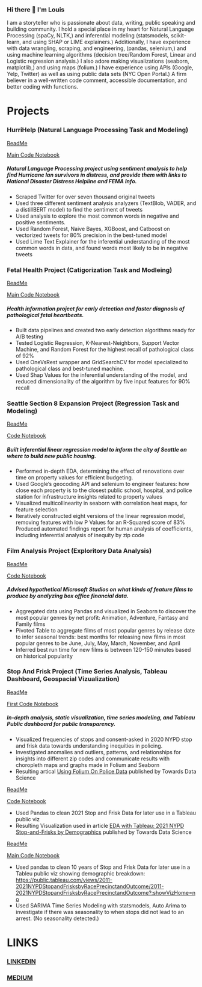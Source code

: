 ### Hi there 👋 I'm Louis 

I am a storyteller who is passionate about data, writing, public speaking and building community. I hold a special place in my heart for Natural Language Processing (spaCy, NLTK,) and inferential modeling (statsmodels, scikit-learn, and using SHAP or LIME explainers.) Additionally, I have experience with data wrangling, scraping, and engineering, (pandas, selenium,) and using machine learning algorithms (decision tree/Random Forest, Linear and Logistic regression analysis.) I also adore making visualizations (seaborn, matplotlib,) and using maps (folium.) I have experience using APIs (Google, Yelp, Twitter) as well as using public data sets (NYC Open Portal.) A firm believer in a well-written code comment, accessible documentation, and better coding with functions. 

# Projects 

### HurriHelp (Natural Language Processing Task and Modeling)
[ReadMe](https://github.com/casanave/Hurri_Help)

[Main Code Notebook](https://github.com/casanave/Hurri_Help/blob/main/analysis_and_modeling_notebook.ipynb)

##### Natural Language Processing project using sentiment analysis to help find Hurricane Ian survivors in distress, and provide them with links to National Disaster Distress Helpline and FEMA Info.  
- Scraped Twitter for over seven thousand original tweets 
- Used three different sentiment analysis analyzers (TextBlob, VADER, and a distillBERT model) to find the sentiment of tweets
- Used analysis to explore the most common words in negative and positive sentiments. 
- Used Random Forest, Naive Bayes, XGBoost, and Catboost on vectorized tweets for 80% precision in the best-tuned model
- Used Lime Text Explainer for the inferential understanding of the most common words in data, and found words most likely to be in negative tweets

###  Fetal Health Project (Catigorization Task and Modleing) 
[ReadMe](https://github.com/casanave/fetal_health)

[Main Code Notebook](https://github.com/casanave/fetal_health/blob/main/final_notebook.ipynb)

##### Health information project for early detection and faster diagnosis of pathological fetal heartbeats.  
- Built data pipelines and created two early detection algorithms ready for A/B testing
- Tested Logistic Regression, K-Nearest-Neighbors, Support Vector Machine, and Random Forest for the highest recall of pathological class of 92%
- Used OneVsRest wrapper and GridSearchCV for model specialized to pathological class and best-tuned machine. 
- Used Shap Values for the inferential understanding of the model, and reduced dimensionality of the algorithm by five input features for 90% recall

### Seattle Section 8 Expansion Project (Regression Task and Modeling)
[ReadMe](https://github.com/casanave/Seattle_Section_8_Expansion_Project)

[Code Notebook](https://github.com/casanave/fetal_health/blob/main/final_notebook.ipynb)

##### Built inferential linear regression model to inform the city of Seattle on where to build new public housing.
- Performed in-depth EDA, determining the effect of renovations over time on property values for efficient budgeting. 
- Used Google’s geocoding API and selenium to engineer features: how close each property is to the closest public school, hospital, and police station for infrastructure insights related to property values
- Visualized multicollinearity in seaborn with correlation heat maps, for feature selection 
- Iteratively constructed eight versions of the linear regression model, removing features with low P Values for an R-Squared score of 83%
Produced automated findings report for human analysis of coefficients, including inferential analysis of inequity by zip code

### Film Analysis Project (Exploritory Data Analysis) 
[ReadMe](https://github.com/casanave/Film_Analysis_Project)

[Code Notebook](https://github.com/casanave/Film_Analysis_Project/blob/master/Film_Analysis_Project%20.ipynb)

##### Advised hypothetical Microsoft Studios on what kinds of feature films to produce by analyzing box office financial data.  
- Aggregated data using Pandas and visualized in Seaborn to discover the most popular genres by net profit: Animation, Adventure, Fantasy and Family films 
- Pivoted Table to aggregate films of most popular genres by release date to infer seasonal trends: best months for releasing new films in most popular genres to be June, July, May, March, November, and April
- Inferred best run time for new films is between 120-150 minutes based on historical popularity 

### Stop And Frisk Project (Time Series Analysis, Tableau Dashboard, Geospacial Vizualization)

[ReadMe](https://github.com/casanave/stop_and_frisk_2020)

[First Code Notebook](https://github.com/casanave/stop_and_frisk_2020/blob/main/zipcode_frequency.ipynb)

##### In-depth analysis, static visualization, time series modeling, and Tableau Public dashboard for public transparency. 
- Visualized frequencies of stops and consent-asked in 2020 NYPD stop and frisk data towards understanding inequities in policing. 
- Investigated anomalies and outliers, patterns, and relationships for insights into different zip codes and communicate results with choropleth maps and graphs made in Folium and Seaborn
- Resulting artical [Using Folium On Police Data](https://towardsdatascience.com/using-folium-on-police-data-3207e505c649) published by Towards Data Science 

[ReadMe](https://github.com/casanave/stop_and_frisk_2021)

[Code Notebook](https://github.com/casanave/stop_and_frisk_2021/blob/main/2021_analysis.ipynb)

- Used Pandas to clean 2021 Stop and Frisk Data for later use in a Tableau public viz
- Resulting Visualization used in article [EDA with Tableau: 2021 NYPD Stop-and-Frisks by Demographics](https://medium.com/towards-data-science/eda-with-tableau-2021-nypd-stop-and-frisks-by-demographics-e5e88eb43939) published by Towards Data Science

[ReadMe](https://github.com/casanave/time_series_stop_and_frisk)

[Main Code Notebook](https://github.com/casanave/time_series_stop_and_frisk/blob/main/Stop_And_Frisk_Timeseries_Notebook-Monthly.ipynb)

- Used pandas to clean 10 years of Stop and Frisk Data for later use in a Tableu public viz showing demographic breakdown: https://public.tableau.com/views/2011-2021NYPDStopandFrisksbyRacePrecinctandOutcome/2011-2021NYPDStopandFrisksbyRacePrecinctandOutcome?:showVizHome=no
- Used SARIMA Time Series Modeling with statsmodels, Auto Arima to investigate if there was seasonality to when stops did not lead to an arrest. (No seasonality detected.) 

# LINKS

### [LINKEDIN](https://www.linkedin.com/in/louis-casanave-78057aa0/) 

### [MEDIUM](https://medium.com/@ls.casanave)


<!--
**casanave/casanave** is a ✨ _special_ ✨ repository because its `README.md` (this file) appears on your GitHub profile.

Here are some ideas to get you started:

- 🔭 I’m currently working on ...
- 🌱 I’m currently learning ...
- 👯 I’m looking to collaborate on ...
- 🤔 I’m looking for help with ...
- 💬 Ask me about ...
- 📫 How to reach me: ...
- 😄 Pronouns: ...
- ⚡ Fun fact: ...
-->
